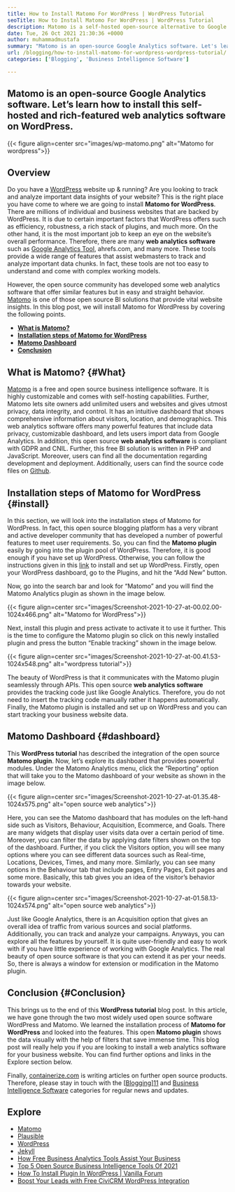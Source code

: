 ```yaml
---
title: How to Install Matomo For WordPress | WordPress Tutorial
seoTitle: How to Install Matomo For WordPress | WordPress Tutorial
description: Matomo is a self-hosted open-source alternative to Google Analytics. Let’s learn how to install this rich-featured web analytics software on WordPress.
date: Tue, 26 Oct 2021 21:30:36 +0000
author: muhammadmustafa
summary: "Matomo is an open-source Google Analytics software. Let's learn how to install this self-hosted and rich-featured web analytics software on WordPress."
url: /blogging/how-to-install-matomo-for-wordpress-wordpress-tutorial/
categories: ['Blogging', 'Business Intelligence Software']

---
```

## Matomo is an open-source Google Analytics software. Let’s learn how to install this self-hosted and rich-featured web analytics software on WordPress.

{{< figure align=center src="images/wp-matomo.png" alt="Matomo for wordpress">}}  

## Overview

Do you have a [WordPress][1] website up & running? Are you looking to track and analyze important data insights of your website? This is the right place you have come to where we are going to install **Matomo for WordPress**. There are millions of individual and business websites that are backed by WordPress. It is due to certain important factors that WordPress offers such as efficiency, robustness, a rich stack of plugins, and much more. On the other hand, it is the most important job to keep an eye on the website’s overall performance. Therefore, there are many **web analytics software** such as [Google Analytics Tool][2], ahrefs.com, and many more. These tools provide a wide range of features that assist webmasters to track and analyze important data chunks. In fact, these tools are not too easy to understand and come with complex working models. 

However, the open source community has developed some web analytics software that offer similar features but in easy and straight behavior. [Matomo][3] is one of those open source BI solutions that provide vital website insights. In this blog post, we will install Matomo for WordPress by covering the following points.

  * **[What is Matomo?][4]**
  * **[Installation steps of Matomo for WordPress][5]**
  * **[Matomo Dashboard][6]** 
  * **[Conclusion][7]**

## What is Matomo? {#What}

[Matomo][3] is a free and open source business intelligence software. It is highly customizable and comes with self-hosting capabilities. Further, Matomo lets site owners add unlimited users and websites and gives utmost privacy, data integrity, and control. It has an intuitive dashboard that shows comprehensive information about visitors, location, and demographics. This web analytics software offers many powerful features that include data privacy, customizable dashboard, and lets users import data from Google Analytics. In addition, this open source **web analytics software** is compliant with GDPR and CNIL. Further, this free BI solution is written in PHP and JavaScript. Moreover, users can find all the documentation regarding development and deployment. Additionally, users can find the source code files on [Github][8].

## Installation steps of Matomo for WordPress {#install}

In this section, we will look into the installation steps of Matomo for WordPress. In fact, this open source blogging platform has a very vibrant and active developer community that has developed a number of powerful features to meet user requirements. So, you can find the **Matomo plugin** easily by going into the plugin pool of WordPress. Therefore, it is good enough if you have set up WordPress. Otherwise, you can follow the instructions given in this [link][1] to install and set up WordPress. Firstly, open your WordPress dashboard, go to the Plugins, and hit the “Add New” button. 

Now, go into the search bar and look for “Matomo” and you will find the Matomo Analytics plugin as shown in the image below. 

{{< figure align=center src="images/Screenshot-2021-10-27-at-00.02.00-1024x466.png" alt="Matomo for WordPress">}}  

Next, install this plugin and press activate to activate it to use it further. This is the time to configure the Matomo plugin so click on this newly installed plugin and press the button “Enable tracking” shown in the image below.

{{< figure align=center src="images/Screenshot-2021-10-27-at-00.41.53-1024x548.png" alt="wordpress tutorial">}}  

The beauty of WordPress is that it communicates with the Matomo plugin seamlessly through APIs. This open source **web analytics software** provides the tracking code just like Google Analytics. Therefore, you do not need to insert the tracking code manually rather it happens automatically. Finally, the Matomo plugin is installed and set up on WordPress and you can start tracking your business website data.

## **Matomo Dashboard** {#dashboard}

This **WordPress tutorial** has described the integration of the open source **Matomo plugin**. Now, let’s explore its dashboard that provides powerful modules. Under the Matomo Analytics menu, click the “Reporting” option that will take you to the Matomo dashboard of your website as shown in the image below. 

{{< figure align=center src="images/Screenshot-2021-10-27-at-01.35.48-1024x575.png" alt="open source web analytics">}}  

Here, you can see the Matomo dashboard that has modules on the left-hand side such as Visitors, Behaviour, Acquisition, Ecommerce, and Goals. There are many widgets that display user visits data over a certain period of time. Moreover, you can filter the data by applying date filters shown on the top of the dashboard. Further, if you click the Visitors option, you will see many options where you can see different data sources such as Real-time, Locations, Devices, Times, and many more. Similarly, you can see many options in the Behaviour tab that include pages, Entry Pages, Exit pages and some more. Basically, this tab gives you an idea of the visitor’s behavior towards your website.

{{< figure align=center src="images/Screenshot-2021-10-27-at-01.58.13-1024x574.png" alt="open source web analytics">}}  

Just like Google Analytics, there is an Acquisition option that gives an overall idea of traffic from various sources and social platforms. Additionally, you can track and analyze your campaigns. Anyways, you can explore all the features by yourself. It is quite user-friendly and easy to work with if you have little experience of working with Google Analytics. The real beauty of open source software is that you can extend it as per your needs. So, there is always a window for extension or modification in the Matomo plugin.

## Conclusion {#Conclusion}

This brings us to the end of this **WordPress tutorial** blog post. In this article, we have gone through the two most widely used open source software WordPress and Matomo. We learned the installation process of **Matomo for WordPress** and looked into the features. This open **Matomo plugin** shows the data visually with the help of filters that save immense time. This blog post will really help you if you are looking to install a web analytics software for your business website. You can find further options and links in the Explore section below. 

Finally, [containerize.com][9] is writing articles on further open source products. Therefore, please stay in touch with the [[Blogging][10]][11] and [Business Intelligence Software][12] categories for regular news and updates.

## Explore

  * [Matomo][3]
  * [Plausible][13]
  * [WordPress][1]
  * [Jekyll][14]
  * [How Free Business Analytics Tools Assist Your Business][15]
  * [Top 5 Open Source Business Intelligence Tools Of 2021][16]
  * [How To Install Plugin In WordPress | Vanilla Forum][17]
  * [Boost Your Leads with Free CiviCRM WordPress Integration][18]

 [1]: https://products.containerize.com/blogging/wordpress/
 [2]: https://analytics.google.com/analytics/web/
 [3]: https://products.containerize.com/business-intelligence/matomo
 [4]: #What
 [5]: #install
 [6]: #dashboard
 [7]: #Conclusion
 [8]: https://github.com/matomo-org/matomo
 [9]: https://www.containerize.com/
 [10]: https://products.containerize.com/blogging/
 [11]: https://products.containerize.com/healthcare-technologies/
 [12]: https://products.containerize.com/business-intelligence/
 [13]: https://products.containerize.com/business-intelligence/plausible
 [14]: https://products.containerize.com/blogging/jekyll/
 [15]: https://blog.containerize.com/2021/03/12/how-free-business-analytics-tools-assist-your-business/
 [16]: https://blog.containerize.com/2021/04/21/top-5-open-source-business-intelligence-solutions-of-2021/
 [17]: https://blog.containerize.com/2021/01/13/how-to-a-install-plugin-in-wordpress-vanilla-forum/
 [18]: https://blog.containerize.com/2020/10/13/boost-your-leads-with-civicrm-wordpress-integration/